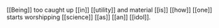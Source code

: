 [[Being]] too caught up [[in]] [[utility]] and material [[is]] [[how]] [[one]] starts worshipping [[science]] [[as]] [[an]] [[idol]]. 